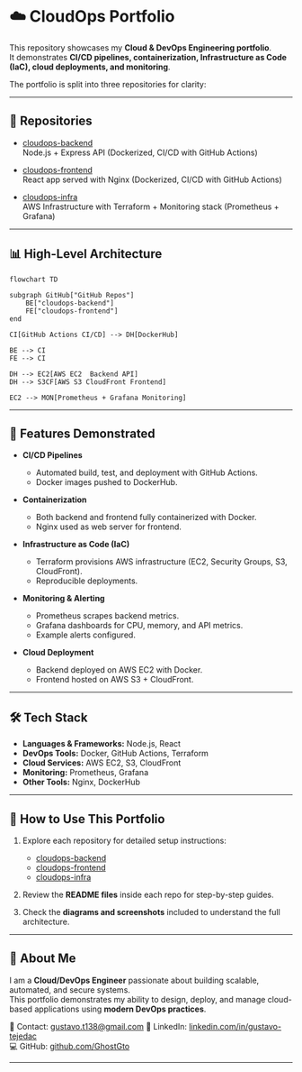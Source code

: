 # ☁️ CloudOps Portfolio

This repository showcases my **Cloud & DevOps Engineering portfolio**.  
It demonstrates **CI/CD pipelines, containerization, Infrastructure as Code (IaC), cloud deployments, and monitoring**.

The portfolio is split into three repositories for clarity:

---

## 📂 Repositories

- [cloudops-backend](https://github.com/GhostGto/cloudops-backend)  
  Node.js + Express API (Dockerized, CI/CD with GitHub Actions)

- [cloudops-frontend](https://github.com/GhostGto/cloudops-frontend)  
  React app served with Nginx (Dockerized, CI/CD with GitHub Actions)

- [cloudops-infra](https://github.com/GhostGto/cloudops-infra)  
  AWS Infrastructure with Terraform + Monitoring stack (Prometheus + Grafana)

---

## 📊 High-Level Architecture

```mermaid
flowchart TD

subgraph GitHub["GitHub Repos"]
    BE["cloudops-backend"]
    FE["cloudops-frontend"]
end

CI[GitHub Actions CI/CD] --> DH[DockerHub]

BE --> CI
FE --> CI

DH --> EC2[AWS EC2  Backend API]
DH --> S3CF[AWS S3 CloudFront Frontend]

EC2 --> MON[Prometheus + Grafana Monitoring]
```
---

## 🚀 Features Demonstrated

- **CI/CD Pipelines**
  - Automated build, test, and deployment with GitHub Actions.
  - Docker images pushed to DockerHub.

- **Containerization**
  - Both backend and frontend fully containerized with Docker.
  - Nginx used as web server for frontend.

- **Infrastructure as Code (IaC)**
  - Terraform provisions AWS infrastructure (EC2, Security Groups, S3, CloudFront).
  - Reproducible deployments.

- **Monitoring & Alerting**
  - Prometheus scrapes backend metrics.
  - Grafana dashboards for CPU, memory, and API metrics.
  - Example alerts configured.

- **Cloud Deployment**
  - Backend deployed on AWS EC2 with Docker.
  - Frontend hosted on AWS S3 + CloudFront.

---

## 🛠️ Tech Stack

- **Languages & Frameworks:** Node.js, React
- **DevOps Tools:** Docker, GitHub Actions, Terraform
- **Cloud Services:** AWS EC2, S3, CloudFront
- **Monitoring:** Prometheus, Grafana
- **Other Tools:** Nginx, DockerHub

---

## 📌 How to Use This Portfolio

1. Explore each repository for detailed setup instructions:
   - [cloudops-backend](https://github.com/GhostGto/cloudops-backend)
   - [cloudops-frontend](https://github.com/GhostGto/cloudops-frontend)
   - [cloudops-infra](https://github.com/GhostGto/cloudops-infra)

2. Review the **README files** inside each repo for step-by-step guides.

3. Check the **diagrams and screenshots** included to understand the full architecture.

---

## 🎯 About Me

I am a **Cloud/DevOps Engineer** passionate about building scalable, automated, and secure systems.  
This portfolio demonstrates my ability to design, deploy, and manage cloud-based applications using **modern DevOps practices**.

📧 Contact: gustavo.t138@gmail.com 
🔗 LinkedIn: [linkedin.com/in/gustavo-tejedac](https://www.linkedin.com/in/gustavo-tejedac/)  
💻 GitHub: [github.com/GhostGto](https://github.com/GhostGto?tab=repositories)  

---
